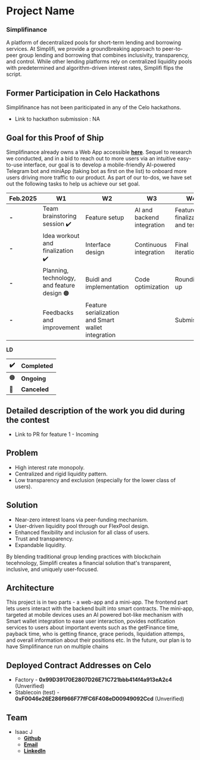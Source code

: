 # Project Name
### Simplifinance
A platform of decentralized pools for short-term lending and borrowing services. At Simplifi, we provide a groundbreaking approach to peer-to-peer group lending and borrowing that combines inclusivity, transparency, and control. While other lending platforms rely on centralized liquidity pools with predetermined and algorithm-driven interest rates, Simplifi flips the script.

## Former Participation in Celo Hackathons
Simplifinance has not been pariticipated in any of the Celo hackathons.

- Link to hackathon submission : NA

## Goal for this Proof of Ship

Simplifinance already owns a Web App accessible __[here](https://testnet.simplifinance.xyz)__. Sequel to research we conducted, and in a bid to reach out to more users via an intuitive easy-to-use interface, our goal is to develop a mobile-friendly AI-powered Telegram bot and miniApp (taking bot as first on the list) to onboard more users driving more traffic to our product. As part of our to-dos, we have set out the following tasks to help us achieve our set goal. 

Feb.2025 | W1 | W2 | W3 | W4
-------- | -- | -- | -- | ----
**-** | Team brainstoring session :heavy_check_mark: | Feature setup | AI and backend integration | Feature finalization and testing
**-** | Idea workout and finalization :heavy_check_mark: | Interface design | Continuous integration | Final iteration
**-** | Planning, technology, and feature design :orange_circle: | Buidl and implementation | Code optimization| Rounding up
**-** | Feedbacks and improvement | Feature serialization and Smart wallet integration | | Submission

**LD**

:heavy_check_mark: | **Completed**
------------------ | -------------
:orange_circle: | **Ongoing**
:red_circle: | **Canceled**


## Detailed description of the work you did during the contest

- Link to PR for feature 1 - Incoming

## Problem

- High interest rate monopoly.
- Centralized and rigid liquidity pattern.
- Low transparency and exclusion (especially for the lower class of users).

## Solution

- Near-zero interest loans via peer-funding mechanism.
- User-driven liquidity pool through our FlexPool design.
- Enhanced flexibility and inclusion for all class of users.
- Trust and transparency.
- Expandable liquidity.

By blending traditional group lending practices with blockchain tecehnology, Simplifi creates a financial solution that's transparent, inclusive, and uniquely user-focused.

## Architecture

This project is in two parts - a web-app and a mini-app. The frontend part lets users interact with the backend built into smart contracts. The mini-app, targeted at mobile devices uses an AI powered bot-like mechanism with Smart wallet integration to ease user interaction, povides notification services to users about important events such as the getFinance time, payback time, who is getting finance, grace periods, liquidation attemps, and overall information about their positions etc.
In the future, our plan is to have Simplifinance run on multiple chains

## Deployed Contract Addresses on Celo

- Factory - __0x99D39170E2807D26E71C721bbb414f4a913eA2c4__ (Unverified)
- Stablecoin (test) - __0xF0046e26E286f966F77fFC6F408eD00949092Ccd__ (Unverified)

## Team

- Isaac J
    - __[Github](https://github.com/bobeu)__
    - __[Email](mailto:bobmatea27@gmail.com)__
    - __[LinkedIn](https://www.linkedin.com/in/isaac-j-a6764a169)__